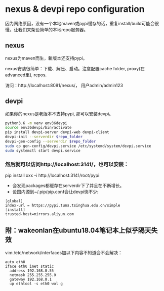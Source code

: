 # nexus & devpi repo configuration
因为网络原因，没有一个本地maven或pypi缓存的话，重复install/build可能会很慢。让我们来架设简单的本地repo服务器。

## nexus
nexus为maven而生，新版本还支持pypi。

nexus安装很简单：下载、解压、启动。注意配置cache folder, proxy(在advanced里), repos. 

访问：http://localhost:8081/nexus/， 用户admin/admin123

## devpi
如果你的nexus是老版本不支持pypi, 那可以安装devpi。
```bash
python3.6 -m venv env36devpi
source env36devpi/bin/activate
pip install devpi-server devpi-web devpi-client
devpi-init --serverdir $repo_folder
devpi-gen-config --serverdir $repo_folder
sudo cp gen-config/devpi.service /etc/systemd/system/devpi.service
sudo systemctl start devpi.service
```
### 然后就可以访问http://localhost:3141/，也可以安装：
pip install xxx -i http://localhost:3141/root/pypi

- 会发现packages都缓存在serverdir下了并且在不断增长。
- 设国内源到~/.pip/pip.conf会让devpi快不少:
```
[global]
index-url = https://pypi.tuna.tsinghua.edu.cn/simple
[install]
trusted-host=mirrors.aliyun.com
```

## 附：wakeonlan在ubuntu18.04笔记本上似乎隔天失效
vim /etc/network/interfaces加以下内容不知道会不会解决：
```
auto eth0
iface eth0 inet static
  address 192.168.0.55
  netmask 255.255.255.0
  gateway 192.168.0.1
  up ethtool -s eth0 wol g
```
